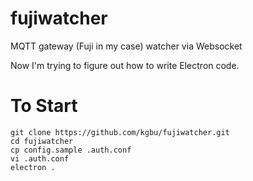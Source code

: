 fujiwatcher
==========

MQTT gateway (Fuji in my case) watcher via Websocket

Now I'm trying to figure out how to write Electron code.

To Start
=====

```
git clone https://github.com/kgbu/fujiwatcher.git
cd fujiwatcher
cp config.sample .auth.conf
vi .auth.conf
electron .
```
